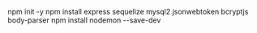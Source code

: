 npm init -y
npm install express sequelize mysql2 jsonwebtoken bcryptjs body-parser
npm install nodemon --save-dev
